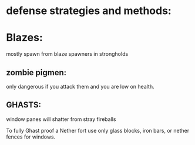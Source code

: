 defense strategies and methods:
===============================

Blazes:
=======
mostly spawn from blaze spawners in strongholds

zombie pigmen:
-------------

only dangerous if you attack them and you are low on health.


GHASTS:
------

window panes will shatter from stray fireballs

To fully Ghast proof a Nether fort use only glass blocks, iron bars, or nether fences for windows.
